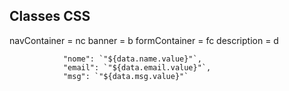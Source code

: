 ## Classes CSS 

navContainer = nc
banner = b
formContainer = fc
description = d

                "nome": `"${data.name.value}"`,
                "email": `"${data.email.value}"`,
                "msg": `"${data.msg.value}"`